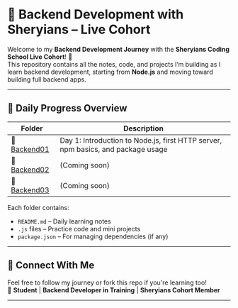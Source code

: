 # 🔧 Backend Development with Sheryians – Live Cohort

Welcome to my **Backend Development Journey** with the **Sheryians Coding School Live Cohort**! 🚀  
This repository contains all the notes, code, and projects I’m building as I learn backend development, starting from **Node.js** and moving toward building full backend apps.

---

## 📂 Daily Progress Overview

| Folder                        | Description                                                                 |
|-------------------------------|-----------------------------------------------------------------------------|
| 📁 [Backend01](./Backend01/)  | Day 1: Introduction to Node.js, first HTTP server, npm basics, and package usage |
| 📁 [Backend02](./Backend02/)  | (Coming soon)                                                               |
| 📁 [Backend03](./Backend03/)  | (Coming soon)  

Each folder contains:
- `README.md` – Daily learning notes
- `.js` files – Practice code and mini projects
- `package.json` – For managing dependencies (if any)


---

## 🔗 Connect With Me

Feel free to follow my journey or fork this repo if you're learning too!  
📍 **Student** | **Backend Developer in Training** | **Sheryians Cohort Member**

---
